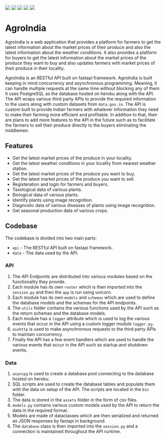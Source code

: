 ![](https://img.shields.io/badge/code%20style-black-000000.svg?style=flat-square)
![](https://img.shields.io/badge/%20type_checker-mypy-%231674b1?style=flat-square)
![](https://img.shields.io/github/license/Manipal-Hackathon-2022/Team-Nexus?style=flat-square)
![](https://img.shields.io/github/stars/Manipal-Hackathon-2022/Team-Nexus?style=flat-square)
![](https://img.shields.io/github/Manipal-Hackathon-2022/Team-Nexus?style=flat-square)

# AgroIndia

AgroIndia is a web application that provides a platform for farmers to get the latest information about the market prices of their produce and also the latest information about the weather conditions.
It also provides a platform for buyers to get the latest information about the market prices of the produce they want to buy and also updates farmers with market prices of their produce in their locality.

AgroIndia is an RESTful API built on fastapi framework.
AgroIndia is built keeping in mind concurrency and asynchronous programming. Meaning, it can handle multiple requests at the same time without blocking any of them.
It uses PostgreSQL as the database hosted on heroku along with the API.
The API wraps various third party APIs to provide the required information to the users along with custom datasets from `data.gov.in`.
The API is custom built to provide Indian farmers with whatever information they need to make their farming more efficient and profitable.
In addition to that, their are plans to add more features to the API in the future such as to facilitate the farmers to sell their produce directly to the buyers eliminating the middlemen.

## Features

- Get the latest market prices of the produce in your locality.
- Get the latest weather conditions in your locality from nearest weather station.
- Get the latest market prices of the produce you want to buy.
- Get the latest market prices of the produce you want to sell.
- Registeration and login for farmers and buyers.
- Taxological data of various plants.
- Biological data of various plants.
- Identify plants using image recognition.
- Diagnostic data of various diseases of plants using image recognition.
- Get seasonal production data of various crops.

## Codebase

The codebase is divided into two main parts:
- `api` - The RESTful API built on fastapi framework.
- `data` - The data used by the API.

### API

1. The API Endpoints are distributed into various modules based on the functionality they provide.
2. Each module has its own `router` which is then imported into the `session.py` and then the `app` is run using uvicorn.
3. Each module has its own `models` and `schemas` which are used to define the database models and the schemas for the API endpoints.
4. The `utils` folder contains the various functions used by the API such as the return schemas and the database models.
5. Each module has a `logger` attribute which is used to log the various events that occur in the API using a custom logger module `logger.py`.
6. `aiohttp` is used to make asynchronous requests to the third party APIs to maintain concurrency.
7. Finally the API has a few event handlers which are used to handle the various events that occur in the API such as startup and shutdown events.

### Data

1. `asyncpg` is used to create a database pool connecting to the database hosted on heroku.
2. SQL scripts are used to create the database tables and populate them with the data on setup of the API. The scripts are located in the `bin` folder.
3. The data is stored in the `assets` folder in the form of csv files.
4. `models.py` contains various custom models used by the API to return the data in the required format.
5. Models are made of dataclasses which are then serialized and returned as JSON responses by fastapi in background.
6. The `database` class is then imported into the `session.py` and a connection is maintained throughout the API runtime.
